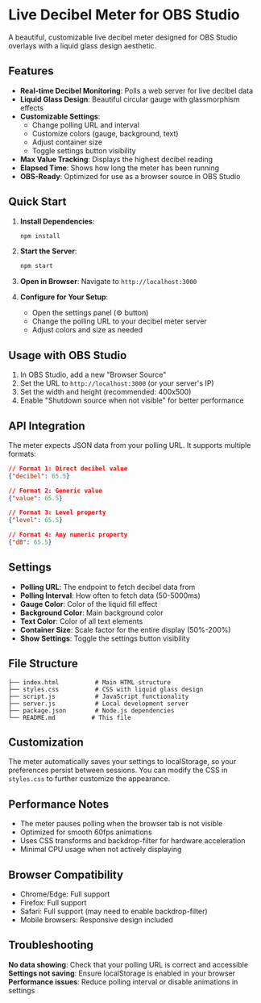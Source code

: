 # Live Decibel Meter for OBS Studio

A beautiful, customizable live decibel meter designed for OBS Studio overlays with a liquid glass design aesthetic.

## Features

- **Real-time Decibel Monitoring**: Polls a web server for live decibel data
- **Liquid Glass Design**: Beautiful circular gauge with glassmorphism effects
- **Customizable Settings**: 
  - Change polling URL and interval
  - Customize colors (gauge, background, text)
  - Adjust container size
  - Toggle settings button visibility
- **Max Value Tracking**: Displays the highest decibel reading
- **Elapsed Time**: Shows how long the meter has been running
- **OBS-Ready**: Optimized for use as a browser source in OBS Studio

## Quick Start

1. **Install Dependencies**:
   ```bash
   npm install
   ```

2. **Start the Server**:
   ```bash
   npm start
   ```

3. **Open in Browser**:
   Navigate to `http://localhost:3000`

4. **Configure for Your Setup**:
   - Open the settings panel (⚙️ button)
   - Change the polling URL to your decibel meter server
   - Adjust colors and size as needed

## Usage with OBS Studio

1. In OBS Studio, add a new "Browser Source"
2. Set the URL to `http://localhost:3000` (or your server's IP)
3. Set the width and height (recommended: 400x500)
4. Enable "Shutdown source when not visible" for better performance

## API Integration

The meter expects JSON data from your polling URL. It supports multiple formats:

```json
// Format 1: Direct decibel value
{"decibel": 65.5}

// Format 2: Generic value
{"value": 65.5}

// Format 3: Level property
{"level": 65.5}

// Format 4: Any numeric property
{"dB": 65.5}
```

## Settings

- **Polling URL**: The endpoint to fetch decibel data from
- **Polling Interval**: How often to fetch data (50-5000ms)
- **Gauge Color**: Color of the liquid fill effect
- **Background Color**: Main background color
- **Text Color**: Color of all text elements
- **Container Size**: Scale factor for the entire display (50%-200%)
- **Show Settings**: Toggle the settings button visibility

## File Structure

```
├── index.html          # Main HTML structure
├── styles.css          # CSS with liquid glass design
├── script.js           # JavaScript functionality
├── server.js           # Local development server
├── package.json        # Node.js dependencies
└── README.md          # This file
```

## Customization

The meter automatically saves your settings to localStorage, so your preferences persist between sessions. You can modify the CSS in `styles.css` to further customize the appearance.

## Performance Notes

- The meter pauses polling when the browser tab is not visible
- Optimized for smooth 60fps animations
- Uses CSS transforms and backdrop-filter for hardware acceleration
- Minimal CPU usage when not actively displaying

## Browser Compatibility

- Chrome/Edge: Full support
- Firefox: Full support
- Safari: Full support (may need to enable backdrop-filter)
- Mobile browsers: Responsive design included

## Troubleshooting

**No data showing**: Check that your polling URL is correct and accessible
**Settings not saving**: Ensure localStorage is enabled in your browser
**Performance issues**: Reduce polling interval or disable animations in settings


